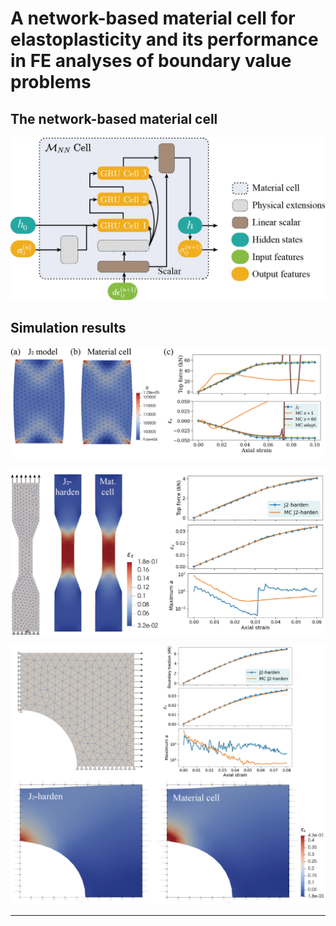 # A network-based material cell for elastoplasticity and its performance in FE analyses of boundary value problems

## The network-based material cell
![Alt text](figs/extentedGRUModel_4_j2harden.png)

## Simulation results
![Alt text](figs/J2monoSimu.png)

![Alt text](figs/fig_dog-bone.png)

![Alt text](figs/fig_hole-plate.png)

----------------------------------------------------
